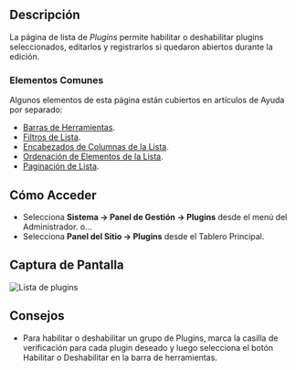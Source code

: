 <!-- Filename: Help4.x:Plugins / Display title: Plugins -->

## Descripción

La página de lista de *Plugins* permite habilitar o deshabilitar plugins seleccionados, editarlos y registrarlos si quedaron abiertos durante la edición.

### Elementos Comunes

Algunos elementos de esta página están cubiertos en artículos de Ayuda por separado:

* [Barras de Herramientas](jdocmanual?article=help/common-elements/toolbars).
* [Filtros de Lista](jdocmanual?article=help/common-elements/list-filters).
* [Encabezados de Columnas de la Lista](jdocmanual?article=help/common-elements/list-column-headers).
* [Ordenación de Elementos de la Lista](jdocmanual?article=help/common-elements/list-ordering).
* [Paginación de Lista](jdocmanual?article=help/common-elements/list-pagination).

## Cómo Acceder

- Selecciona **Sistema → Panel de Gestión → Plugins** desde el menú del Administrador. o...
- Selecciona **Panel del Sitio → Plugins** desde el Tablero Principal.

## Captura de Pantalla

![Lista de plugins](../../../es/images/plugins/plugins-list.png)

## Consejos

- Para habilitar o deshabilitar un grupo de Plugins, marca la casilla de verificación para cada plugin deseado y luego selecciona el botón Habilitar o Deshabilitar en la barra de herramientas.
